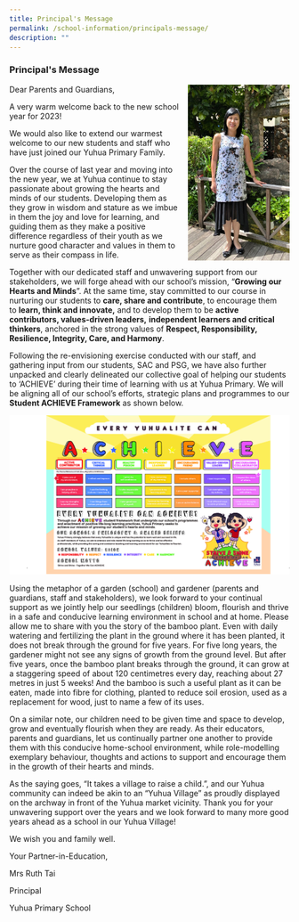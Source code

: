 ```yaml
---
title: Principal's Message
permalink: /school-information/principals-message/
description: ""
---
```

### Principal's Message

<img src="/images/principal.png" style="width:183px;height:2=340px;margin-left:15px;" align = "right"> Dear Parents and Guardians,

A very warm welcome back to the new school year for 2023! 

We would also like to extend our warmest welcome to our new students and staff who have just joined our Yuhua Primary Family.

Over the course of last year and moving into the new year, we at Yuhua continue to stay passionate about growing the hearts and minds of our students. Developing them as they grow in wisdom and stature as we imbue in them the joy and love for learning, and guiding them as they make a positive difference regardless of their youth as we nurture good character and values in them to serve as their compass in life.

Together with our dedicated staff and unwavering support from our stakeholders, we will forge ahead with our school’s mission, “**Growing our Hearts and Minds**”. At the same time, stay committed to our course in nurturing our students to **care, share and contribute**, to encourage them to **learn, think and innovate,** and to develop them to be **active contributors, values-driven leaders,** **independent learners and critical thinkers**, anchored in the strong values of **Respect, Responsibility, Resilience, Integrity, Care, and Harmony**. 

Following the re-envisioning exercise conducted with our staff, and gathering input from our students, SAC and PSG, we have also further unpacked and clearly delineated our collective goal of helping our students to ‘ACHIEVE’ during their time of learning with us at Yuhua Primary. We will be aligning all of our school’s efforts, strategic plans and programmes to our **Student ACHIEVE Framework** as shown below.

![](/images/ACHIEVE%20Final%202023.jpg)
    

Using the metaphor of a garden (school) and gardener (parents and guardians, staff and stakeholders), we look forward to your continual support as we jointly help our seedlings (children) bloom, flourish and thrive in a safe and conducive learning environment in school and at home. Please allow me to share with you the story of the bamboo plant. Even with daily watering and fertilizing the plant in the ground where it has been planted, it does not break through the ground for five years. For five long years, the gardener might not see any signs of growth from the ground level. But after five years, once the bamboo plant breaks through the ground, it can grow at a staggering speed of about 120 centimetres every day, reaching about 27 metres in just 5 weeks! And the bamboo is such a useful plant as it can be eaten, made into fibre for clothing, planted to reduce soil erosion, used as a replacement for wood, just to name a few of its uses.

On a similar note, our children need to be given time and space to develop, grow and eventually flourish when they are ready. As their educators, parents and guardians, let us continually partner one another to provide them with this conducive home-school environment, while role-modelling exemplary behaviour, thoughts and actions to support and encourage them in the growth of their hearts and minds.

As the saying goes, “It takes a village to raise a child.”, and our Yuhua community can indeed be akin to an “Yuhua Village” as proudly displayed on the archway in front of the Yuhua market vicinity. Thank you for your unwavering support over the years and we look forward to many more good years ahead as a school in our Yuhua Village!

   

We wish you and family well.

Your Partner-in-Education,

Mrs Ruth Tai

Principal

Yuhua Primary School